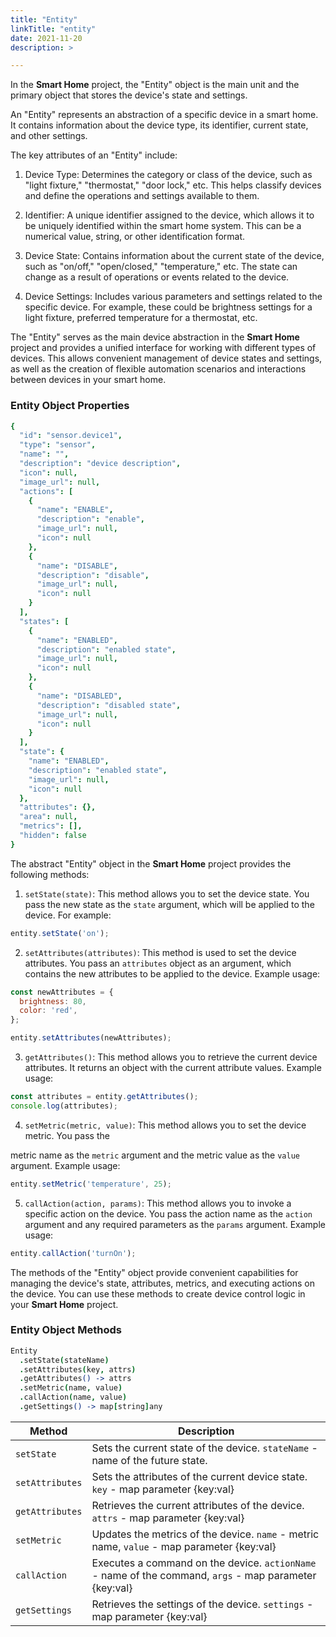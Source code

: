 ```yaml
---
title: "Entity"
linkTitle: "entity"
date: 2021-11-20
description: >

---
```


In the **Smart Home** project, the "Entity" object is the main unit and the primary object that stores the device's state and settings.

An "Entity" represents an abstraction of a specific device in a smart home. It contains information about the device type, its identifier, current state, and other settings.

The key attributes of an "Entity" include:

1. Device Type: Determines the category or class of the device, such as "light fixture," "thermostat," "door lock," etc. This helps classify devices and define the operations and settings available to them.

2. Identifier: A unique identifier assigned to the device, which allows it to be uniquely identified within the smart home system. This can be a numerical value, string, or other identification format.

3. Device State: Contains information about the current state of the device, such as "on/off," "open/closed," "temperature," etc. The state can change as a result of operations or events related to the device.

4. Device Settings: Includes various parameters and settings related to the specific device. For example, these could be brightness settings for a light fixture, preferred temperature for a thermostat, etc.

The "Entity" serves as the main device abstraction in the **Smart Home** project and provides a unified interface for working with different types of devices. This allows convenient management of device states and settings, as well as the creation of flexible automation scenarios and interactions between devices in your smart home.

### Entity Object Properties
```coffeescript
{
  "id": "sensor.device1",
  "type": "sensor",
  "name": "",
  "description": "device description",
  "icon": null,
  "image_url": null,
  "actions": [
    {
      "name": "ENABLE",
      "description": "enable",
      "image_url": null,
      "icon": null
    },
    {
      "name": "DISABLE",
      "description": "disable",
      "image_url": null,
      "icon": null
    }
  ],
  "states": [
    {
      "name": "ENABLED",
      "description": "enabled state",
      "image_url": null,
      "icon": null
    },
    {
      "name": "DISABLED",
      "description": "disabled state",
      "image_url": null,
      "icon": null
    }
  ],
  "state": {
    "name": "ENABLED",
    "description": "enabled state",
    "image_url": null,
    "icon": null
  },
  "attributes": {},
  "area": null,
  "metrics": [],
  "hidden": false
}
```

The abstract "Entity" object in the **Smart Home** project provides the following methods:

1. `setState(state)`: This method allows you to set the device state. You pass the new state as the `state` argument, which will be applied to the device. For example:

```javascript
entity.setState('on');
```

2. `setAttributes(attributes)`: This method is used to set the device attributes. You pass an `attributes` object as an argument, which contains the new attributes to be applied to the device. Example usage:

```javascript
const newAttributes = {
  brightness: 80,
  color: 'red',
};

entity.setAttributes(newAttributes);
```

3. `getAttributes()`: This method allows you to retrieve the current device attributes. It returns an object with the current attribute values. Example usage:

```javascript
const attributes = entity.getAttributes();
console.log(attributes);
```

4. `setMetric(metric, value)`: This method allows you to set the device metric. You pass the

metric name as the `metric` argument and the metric value as the `value` argument. Example usage:

```javascript
entity.setMetric('temperature', 25);
```

5. `callAction(action, params)`: This method allows you to invoke a specific action on the device. You pass the action name as the `action` argument and any required parameters as the `params` argument. Example usage:

```javascript
entity.callAction('turnOn');
```

The methods of the "Entity" object provide convenient capabilities for managing the device's state, attributes, metrics, and executing actions on the device. You can use these methods to create device control logic in your **Smart Home** project.

### Entity Object Methods

```coffeescript
Entity
  .setState(stateName)
  .setAttributes(key, attrs)
  .getAttributes() -> attrs
  .setMetric(name, value)
  .callAction(name, value)
  .getSettings() -> map[string]any
```

| Method | Description |
|--------|-------------|
| `setState` | Sets the current state of the device. `stateName` - name of the future state. |
| `setAttributes` | Sets the attributes of the current device state. `key` - map parameter {key:val} |
| `getAttributes` | Retrieves the current attributes of the device. `attrs` - map parameter {key:val} |
| `setMetric` | Updates the metrics of the device. `name` - metric name, `value` - map parameter {key:val} |
| `callAction` | Executes a command on the device. `actionName` - name of the command, `args` - map parameter {key:val} |
| `getSettings` | Retrieves the settings of the device. `settings` - map parameter {key:val} |

